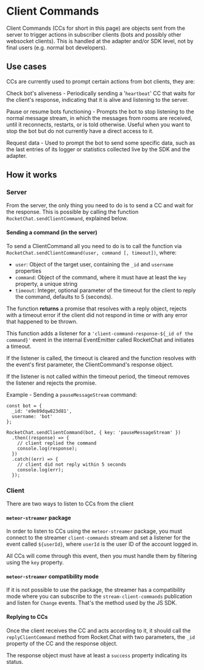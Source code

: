 # Client Commands

Client Commands (CCs for short in this page) are objects sent from the server to trigger actions in subscriber clients (bots and possibly other websocket clients). This is handled at the adapter and/or SDK level, not by final users (e.g. normal bot developers).

## Use cases

CCs are currently used to prompt certain actions from bot clients, they are:

Check bot's aliveness - Periodically sending a '`heartbeat`' CC that waits for the client's response, indicating that it is alive and listening to the server.

Pause or resume bots functioning - Prompts the bot to stop listening to the normal message stream, in which the messages from rooms are received, until it reconnects, restarts, or is told otherwise. Useful when you want to stop the bot but do not currently have a direct access to it.

Request data - Used to prompt the bot to send some specific data, such as the last entries of its logger or statistics collected live by the SDK and the adapter.

## How it works

### Server

From the server, the only thing you need to do is to send a CC and wait for the response. This is possible by calling the function `RocketChat.sendClientCommand`, explained below.

#### Sending a command (in the server)

To send a ClientCommand all you need to do is to call the function via `RocketChat.sendClientCommand(user, command [, timeout])`, where:

- `user`: Object of the target user, containing the `_id` and `username` properties
- `command`: Object of the command, where it must have at least the `key` property, a unique string
- `timeout`: Integer, optional parameter of the timeout for the client to reply the command, defaults to 5 (seconds).

The function **returns** a promise that resolves with a reply object, rejects with a timeout error if the client did not respond in time or with any error that happened to be thrown.

This function adds a listener for a `'client-command-response-${_id of the command}'` event in the internal EventEmitter called RocketChat and initiates a timeout.

If the listener is called, the timeout is cleared and the function resolves with the event's first parameter, the ClientCommand's response object.

If the listener is not called within the timeout period, the timeout removes the listener and rejects the promise.

Example - Sending a `pauseMessageStream` command:

```
const bot = {
  _id: 'e9e89dqw823d81',
  username: 'bot'
};

RocketChat.sendClientCommand(bot, { key: 'pauseMessageStream' })
  .then((response) => {
    // client replied the command
    console.log(response);
  })
  .catch((err) => {
    // client did not reply within 5 seconds
    console.log(err);
  });
```

### Client

There are two ways to listen to CCs from the client

#### `meteor-streamer` package

In order to listen to CCs using the `meteor-streamer` package, you must connect to the streamer `client-commands` stream and set a listener for the event called `${userId}`, where `userId` is the user ID of the account logged in.

All CCs will come through this event, then you must handle them by filtering using the `key` property.

#### `meteor-streamer` compatibility mode

If it is not possible to use the package, the streamer has a compatibility mode where you can subscribe to the `stream-client-commands` publication and listen for `Change` events. That's the method used by the JS SDK.

#### Replying to CCs

Once the client receives the CC and acts according to it, it should call the `replyClientCommand` method from Rocket.Chat with two parameters, the `_id` property of the CC and the response object.

The response object must have at least a `success` property indicating its status.
